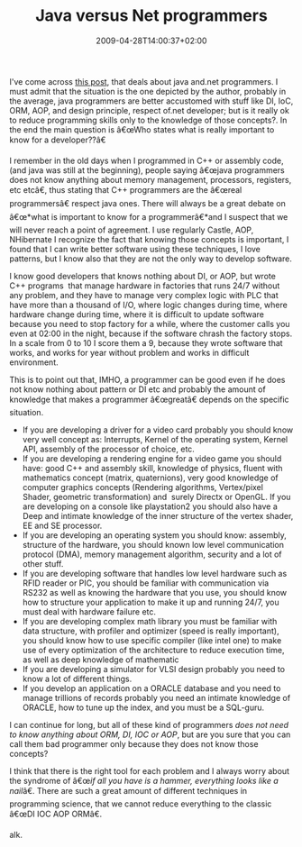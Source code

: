 ﻿---
title: "Java versus Net programmers"
description: ""
date: 2009-04-28T14:00:37+02:00
draft: false
tags: [General]
categories: [General]
---
I've come across [this post](http://davybrion.com/blog/2009/04/at-this-point-id-prefer-java-developers-over-net-developers/), that deals about java and.net programmers. I must admit that the situation is the one depicted by the author, probably in the average, java programmers are better accustomed with stuff like DI, IoC, ORM, AOP, and design principle, respect of.net developer; but is it really ok to reduce programming skills only to the knowledge of those concepts?. In the end the main question is â€œWho states what is really important to know for a developer??â€

I remember in the old days when I programmed in C++ or assembly code, (and java was still at the beginning), people saying â€œjava programmers does not know anything about memory management, processors, registers, etc etcâ€, thus stating that C++ programmers are the â€œreal programmersâ€ respect java ones. There will always be a great debate on â€œ*what is important to know for a programmerâ€*and I suspect that we will never reach a point of agreement. I use regularly Castle, AOP, NHibernate I recognize the fact that knowing those concepts is important, I found that I can write better software using these techniques, I love patterns, but I know also that they are not the only way to develop software.

I know good developers that knows nothing about DI, or AOP, but wrote C++ programs  that manage hardware in factories that runs 24/7 without any problem, and they have to manage very complex logic with PLC that have more than a thousand of I/O, where logic changes during time, where hardware change during time, where it is difficult to update software because you need to stop factory for a while, where the customer calls you even at 02:00 in the night, because if the software chrash the factory stops. In a scale from 0 to 10 I score them a 9, because they wrote software that works, and works for year without problem and works in difficult environment.

This is to point out that, IMHO, a programmer can be good even if he does not know nothing about pattern or DI etc and probably the amount of knowledge that makes a programmer â€œgreatâ€ depends on the specific situation.

- If you are developing a driver for a video card probably you should know very well concept as: Interrupts, Kernel of the operating system, Kernel API, assembly of the processor of choice, etc.
- If you are developing a rendering engine for a video game you should have: good C++ and assembly skill, knowledge of physics, fluent with mathematics concept (matrix, quaternions), very good knowledge of computer graphics concepts (Rendering algorithms, Vertex/pixel Shader, geometric transformation) and  surely Directx or OpenGL. If you are developing on a console like playstation2 you should also have a Deep and intimate knowledge of the inner structure of the vertex shader, EE and SE processor.
- If you are developing an operating system you should know: assembly, structure of the hardware, you should known low level communication protocol (DMA), memory management algorithm, security and a lot of other stuff.
- If you are developing software that handles low level hardware such as RFID reader or PIC, you should be familiar with communication via RS232 as well as knowing the hardware that you use, you should know how to structure your application to make it up and running 24/7, you must deal with hardware failure etc.
- If you are developing complex math library you must be familiar with data structure, with profiler and optimizer (speed is really important), you should know how to use specific compiler (like intel one) to make use of every optimization of the architecture to reduce execution time, as well as deep knowledge of mathematic
- If you are developing a simulator for VLSI design probably you need to know a lot of different things.
- If you develop an application on a ORACLE database and you need to manage trillions of records probably you need an intimate knowledge of ORACLE, how to tune up the index, and you must be a SQL-guru.

I can continue for long, but all of these kind of programmers *does not need to know anything about ORM, DI, IOC or AOP*, but are you sure that you can call them bad programmer only because they does not know those concepts?

I think that there is the right tool for each problem and I always worry about the syndrome of â€œ*if all you have is a hammer, everything looks like a nail*â€. There are such a great amount of different techniques in programming science, that we cannot reduce everything to the classic â€œDI IOC AOP ORMâ€.

alk.
